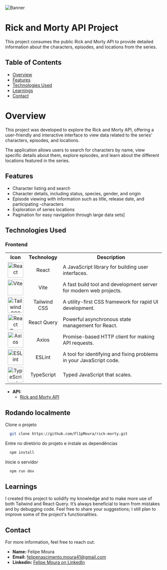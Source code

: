 ![Banner](https://i.redd.it/o6cwlzg3exk41.png)

# Rick and Morty API Project

This project consumes the public Rick and Morty API to provide detailed information about the characters, episodes, and locations from the series.


## Table of Contents

- [Overview](#overview)
- [Features](#features)
- [Technologies Used](#technologies-used)
- [Learnings](#Learnings)
- [Contact](#contact)


# Overview

This project was developed to explore the Rick and Morty API, offering a user-friendly and interactive interface to view data related to the series' characters, episodes, and locations.

The application allows users to search for characters by name, view specific details about them, explore episodes, and learn about the different locations featured in the series.


## Features

- Character listing and search
- Character details, including status, species, gender, and origin
- Episode viewing with information such as title, release date, and participating -characters
- Exploration of series locations
- Pagination for easy navigation through large data sets]

## Technologies Used

### Frontend

<table>
  <tr>
    <th>Icon</th>
    <th>Technology</th>
    <th>Description</th>
  </tr>
  <tr>
    <td align="center">
      <img src="https://user-images.githubusercontent.com/25181517/183897015-94a058a6-b86e-4e42-a37f-bf92061753e5.png" alt="React" width="50" />
    </td>
    <td align="center">React</td>
    <td>A JavaScript library for building user interfaces.</td>
  </tr>
  <tr>
    <td align="center">
      <img src="https://github-production-user-asset-6210df.s3.amazonaws.com/62091613/261395532-b40892ef-efb8-4b0e-a6b5-d1cfc2f3fc35.png" alt="Vite" width="50" />
    </td>
    <td align="center">Vite</td>
    <td>A fast build tool and development server for modern web projects.</td>
  </tr>
  <tr>
    <td align="center">
      <img src="https://user-images.githubusercontent.com/25181517/202896760-337261ed-ee92-4979-84c4-d4b829c7355d.png" alt="Tailwind CSS" width="50" />
    </td>
    <td align="center">Tailwind CSS</td>
    <td>A utility-first CSS framework for rapid UI development.</td>
  </tr>
  <tr>
    <td align="center">
      <img src="https://vectorwiki.com/images/Skj0l__react-query-icon.svg" alt="React Query" width="50" />
    </td>
    <td align="center">React Query</td>
    <td>Powerful asynchronous state management for React.</td>
  </tr>
  <tr>
    <td align="center">
      <img src="https://cdn.icon-icons.com/icons2/2699/PNG/512/axios_logo_icon_168545.png" alt="Axios" width="50" />
    </td>
    <td align="center">Axios</td>
    <td>Promise-based HTTP client for making API requests.</td>
  </tr>
  <tr>
    <td align="center">
      <img src="https://www.svgrepo.com/show/373587/eslint.svg" alt="ESLint" width="50" />
    </td>
    <td align="center">ESLint</td>
    <td>A tool for identifying and fixing problems in your JavaScript code.</td>
  </tr>
  <tr>
    <td align="center">
      <img src="https://user-images.githubusercontent.com/25181517/183890598-19a0ac2d-e88a-4005-a8df-1ee36782fde1.png" alt="TypeScript" width="50" />
    </td>
    <td align="center">TypeScript</td>
    <td>Typed JavaScript that scales.</td>
  </tr>
</table>

- **API:**
  - [Rick and Morty API](https://rickandmortyapi.com/)

## Rodando localmente

Clone o projeto

```bash
  git clone https://github.com/Fl1pMoura/rick-morty.git
```

Entre no diretório do projeto e instale as dependências

```bash
  npm install
```

Inicie o servidor

```bash
  npm run dev
```


## Learnings

I created this project to solidify my knowledge and to make more use of both Tailwind and React Query. It’s always beneficial to learn from mistakes and by debugging code. Feel free to share your suggestions; I still plan to improve some of the project's functionalities.


## Contact

For more information, feel free to reach out:

- **Name:** Felipe Moura
- **Email:** felipenascimento.moura41@gmail.com
- **Linkedin:** [Felipe Moura on LinkedIn](https://www.linkedin.com/in/felipe-moura-384a95270/)

